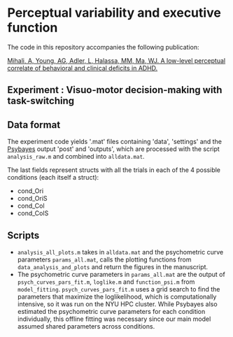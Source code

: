 # Perceptual variability and executive function
 The code in this repository accompanies the following publication: 
 
 [Mihali, A, Young, AG, Adler, L, Halassa, MM, Ma, WJ. A low-level perceptual correlate of behavioral and clinical deficits in ADHD.](https://www.mitpressjournals.org/doi/abs/10.1162/cpsy_a_00018)
## Experiment : Visuo-motor decision-making with task-switching

## Data format

The experiment code yields '.mat' files containing 'data', 'settings' and the  [Psybayes](https://github.com/lacerbi/psybayes) output 'post' and 'outputs', which are processed with the script `analysis_raw.m` and combined into `alldata.mat`.
  
 The last fields represent structs with all the trials in each of the 4 possible conditions (each itself a struct):
 
 - cond_Ori
 - cond_OriS
 - cond_Col
 - cond_ColS
 

 

##  Scripts

* `analysis_all_plots.m` takes in `alldata.mat` and the psychometric curve parameters `params_all.mat`, calls the plotting functions from `data_analysis_and_plots` and return the figures in the manuscript. 
* The psychometric curve parameters in `params_all.mat` are the output of `psych_curves_pars_fit.m`, `loglike.m` and `function_psi.m` from `model_fitting`. `psych_curves_pars_fit.m` uses a grid search to find the parameters that maximize the loglikelihood, which is computationally intensive, so it was run on the NYU HPC cluster. While Psybayes also estimated the psychometric curve parameters for each condition individually, this offline fitting was necessary since our main model assumed shared parameters across conditions.
